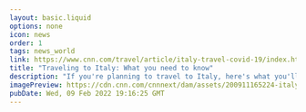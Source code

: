 ```yaml
---
layout: basic.liquid
options: none
icon: news
order: 1
tags: news_world
link: https://www.cnn.com/travel/article/italy-travel-covid-19/index.html
title: "Traveling to Italy: What you need to know"
description: "If you're planning to travel to Italy, here's what you'll need to know and expect if you want to visit during the Covid-19 pandemic. "
imagePreview: https://cdn.cnn.com/cnnnext/dam/assets/200911165224-italy-colosseum-tourists-1-video-synd-2.jpg
pubDate: Wed, 09 Feb 2022 19:16:25 GMT
---
```

